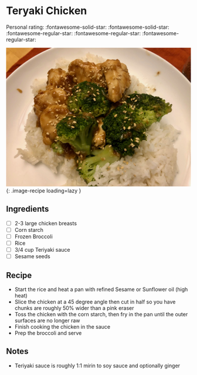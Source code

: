 <!-- Do not modify sections with "AUTO-*". They are updated by make.py -->

# Teryaki Chicken

<!-- rating=2; (User can specify rating on scale of 1-5) -->
<!-- AUTO-UserRating -->
Personal rating: :fontawesome-solid-star: :fontawesome-solid-star: :fontawesome-regular-star: :fontawesome-regular-star: :fontawesome-regular-star:
<!-- /AUTO-UserRating -->

<!-- AUTO-Image -->
![teryaki_chicken.jpeg](./teryaki_chicken.jpeg){: .image-recipe loading=lazy }
<!-- /AUTO-Image -->

## Ingredients

* [ ] 2-3 large chicken breasts
* [ ] Corn starch
* [ ] Frozen Broccoli
* [ ] Rice
* [ ] 3/4 cup Teriyaki sauce
* [ ] Sesame seeds

## Recipe

* Start the rice and heat a pan with refined Sesame or Sunflower oil (high heat)
* Slice the chicken at a 45 degree angle then cut in half so you have chunks are roughly 50% wider than a pink eraser
* Toss the chicken with the corn starch, then fry in the pan until the outer surfaces are no longer raw
* Finish cooking the chicken in the sauce
* Prep the broccoli and serve

## Notes

* Teriyaki sauce is roughly 1:1 mirin to soy sauce and optionally ginger
